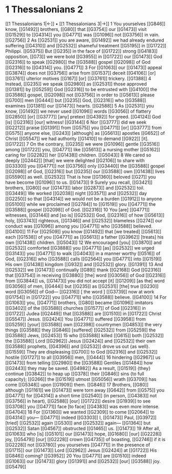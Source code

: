 # 1 Thessalonians 2
[[1 Thessalonians 1|←]] • [[1 Thessalonians 3|→]]
1 You yourselves [[G846]] know, [[G1492]] brothers, [[G80]] that [[G3754]] our [[G1473]] visit [[G1529]] to [[G4314]] you [[G4771]] was [[G1096]] not [[G3756]] in vain. [[G2756]] 
2 As [[G2531]] you are aware, [[G1492]] we had already endured suffering [[G4310]] and [[G2532]] shameful treatment [[G5195]] in [[G1722]] Philippi. [[G5375]] But [[G235]] in the face of [[G1722]] strong [[G4183]] opposition, [[G73]] we were bold [[G3955]] in [[G1722]] our [[G1473]] God [[G2316]] to speak [[G2980]] the [[G3588]] gospel [[G2098]] of God [[G2316]] to [[G4314]] you. [[G4771]] 
3 For [[G1063]] our [[G1473]] appeal [[G3874]] does not [[G3756]] arise from [[G1537]] deceit [[G4106]] [or] [[G3761]] ulterior motives [[G167]] [or] [[G3761]] trickery. [[G1388]] 
4 Instead, [[G235]] we speak [[G2980]] as [[G2531]] those approved [[G1381]] by [[G5259]] God [[G2316]] to be entrusted with [[G4100]] the [[G3588]] gospel, [[G2098]] not [[G3756]] in order to [[G5613]] please [[G700]] men [[G444]] but [[G235]] God, [[G2316]] who [[G3588]] examines [[G1381]] our [[G1473]] hearts. [[G2588]] 
5 As [[G2531]] you know, [[G1492]] we never used [[G1096]] words [[G3056]] of flattery [[G2850]] [or] [[G3777]] [any] pretext [[G4392]] for greed. [[G4124]] God [is] [[G2316]] [our] witness! [[G3144]] 
6 Nor [[G3777]] did we seek [[G2212]] praise [[G1391]] from [[G575]] you [[G4771]] [or] [[G3777]] from [[G575]] anyone else, [[G243]] [although] as [[G5613]] apostles [[G652]] of Christ [[G5547]] we had authority [[G1410]] to demand [[G922]] [it]. [[G1722]] 
7 On the contrary, [[G235]] we were [[G1096]] gentle [[G3516]] among [[G1722]] you, [[G4771]] like [[G5613]] a nursing mother [[G5162]] caring for [[G2282]] her [[G1438]] children. [[G5043]] 
8 We cared so deeply [[G2442]] [that] we were delighted [[G2106]] to share with [[G3330]] you [[G4771]] not [[G3756]] only [[G3440]] the [[G3588]] gospel [[G2098]] of God, [[G2316]] but [[G235]] our [[G3588]] own [[G1438]] lives [[G5590]] as well. [[G2532]] That is how [[G1360]] beloved [[G27]] you have become [[G1096]] to us. [[G1473]] 
9 Surely you recall, [[G3421]] brothers, [[G80]] our [[G1473]] labor [[G2873]] and [[G2532]] toil. [[G3449]] We worked [[G2038]] night [[G3571]] and [[G2532]] day [[G2250]] so that [[G4314]] we would not be a burden [[G1912]] to anyone [[G5100]] while we proclaimed [[G2784]] to [[G1519]] you [[G4771]] the [[G3588]] gospel [[G2098]] of God. [[G2316]] 
10 You [are] [[G4771]] witnesses, [[G3144]] and [so is] [[G2532]] God, [[G2316]] of how [[G5613]] holy, [[G3743]] righteous, [[G1346]] and [[G2532]] blameless [[G274]] our conduct was [[G1096]] among you [[G4771]] who [[G3588]] believed. [[G4100]] 
11 For [[G2509]] you know [[G1492]] that [we treated] [[G5613]] each [[G1538]] of you [[G4771]] as [[G5613]] a father [[G3962]] [treats] his own [[G1438]] children. [[G5043]] 
12 We encouraged [you] [[G3870]] and [[G2532]] comforted [[G3888]] you [[G4771]] [as] [[G2532]] we urged [[G3143]] you [[G4771]] to walk [[G4043]] in a manner worthy [[G516]] of God, [[G2316]] who [[G3588]] calls [[G2564]] you [[G4771]] into [[G1519]] His own [[G1438]] kingdom [[G932]] and [[G2532]] glory. [[G1391]] 
13 And [[G2532]] we [[G1473]] continually [[G89]] thank [[G2168]] God [[G2316]] that [[G3754]] in receiving [[G3880]] [the] word [[G3056]] of God [[G2316]] from [[G3844]] us, [[G1473]] you did not accept [it] [[G1209]] [as the] word [[G3056]] of men, [[G444]] but [[G235]] as [[G2531]] [the] true [[G230]] word [[G3056]] of God— [[G2316]] [ the word ] [[G3739]] now at work [[G1754]] in [[G1722]] you [[G4771]] who [[G3588]] believe. [[G4100]] 
14 For [[G1063]] you, [[G4771]] brothers, [[G80]] became [[G1096]] imitators [[G3402]] of the [[G3588]] churches [[G1577]] of God [[G2316]] in [[G1722]] Judea [[G2449]] that [[G3588]] are [[G1510]] in [[G1722]] Christ [[G5547]] Jesus. [[G2424]] You [[G4771]] suffered [[G3958]] from [[G5259]] [your] [[G3588]] own [[G2398]] countrymen [[G4853]] the very things [[G3588]] they [[G846]] [suffered] [[G2532]] from [[G5259]] the [[G3588]] Jews, [[G2453]] 
15 who [[G3588]] killed [[G615]] both [[G2532]] the [[G3588]] Lord [[G2962]] Jesus [[G2424]] and [[G2532]] their own [[G3588]] prophets, [[G4396]] and [[G2532]] drove us out {as well}. [[G1559]] They are displeasing [[G700]] to God [[G2316]] and [[G2532]] hostile [[G1727]] to all [[G3956]] men, [[G444]] 
16 hindering [[G2967]] us [[G1473]] from telling [[G2980]] the [[G3588]] Gentiles [[G1484]] how [[G2443]] they may be saved. [[G4982]] As a result, [[G1519]] {they} continue [[G3842]] to heap up [[G378]] their [[G846]] sins {to full capacity}; [[G266]] the [[G1519]] utmost [[G5056]] wrath [[G3709]] has come [[G5348]] upon [[G1909]] them. [[G846]] 
17 Brothers, [[G80]] although [[G1161]] we [[G1473]] were torn away [[G642]] from [[G575]] you [[G4771]] for [[G4314]] a short time [[G2540]] (in person, [[G4383]] not [[G3756]] in heart), [[G2588]] [our] [[G1722]] desire [[G1939]] to see [[G3708]] you [[G4771]] face [to face] [[G4383]] was even more intense. [[G4704]] 
18 For [[G1360]] we wanted [[G2309]] to come [[G2064]] to [[G4314]] you— [[G4771]] indeed [[G3303]] I, [[G1473]] Paul, [[G3972]] [tried] [[G2532]] again [[G530]] and [[G2532]] again— [[G1364]] but [[G2532]] Satan [[G4567]] obstructed [[G1465]] us. [[G1473]] 
19 After all, [[G1063]] who [is] [[G5101]] our [[G1473]] hope, [[G1680]] [our] [[G2228]] joy, [[G5479]] [our] [[G2228]] crown [[G4735]] of boasting, [[G2746]] if it is [[G2228]] not [[G3780]] you yourselves [[G4771]] in the presence of [[G1715]] our [[G1473]] Lord [[G2962]] Jesus [[G2424]] at [[G1722]] His [[G846]] coming? [[G3952]] 
20 You [[G4771]] are [[G1510]] indeed [[G1063]] our [[G1473]] glory [[G1391]] and [[G2532]] [our] [[G3588]] joy. [[G5479]] 
